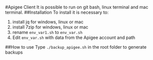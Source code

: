 #Apigee Client
It is possible to run on git bash, linux terminal and mac terminal.
##Installation
To install it is necessary to:
 1. install jq for windows, linux or mac
 2. install 7zip for windows, linux or mac
 2. rename `env_var1.sh` to `env_var.sh`
 3. Edit `env_var.sh` with data from the Apigee account and path
    
 ##How to use
 Type `./backup_apigee.sh` in the root folder to generate backups